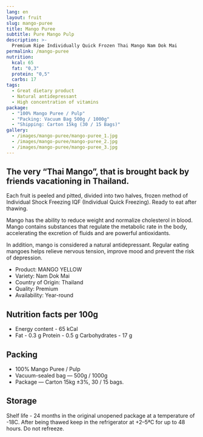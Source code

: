 ```yaml
---
lang: en
layout: fruit
slug: mango-puree
title: Mango Puree
subtitle: Pure Mango Pulp
description: >-
  Premium Ripe Individually Quick Frozen Thai Mango Nam Dok Mai
permalink: /mango-puree
nutrition:
  kcal: 65
  fat: "0,3"
  protein: "0,5"
  carbs: 17
tags:
  - Great dietary product
  - Natural antidepressant
  - High concentration of vitamins
package:
  - "100% Mango Puree / Pulp"
  - "Packing: Vacuum Bag 500g / 1000g"
  - "Shipping: Carton 15kg (30 / 15 Bags)"
gallery:
  - /images/mango-puree/mango-puree_1.jpg
  - /images/mango-puree/mango-puree_2.jpg
  - /images/mango-puree/mango-puree_3.jpg
---
```


## The very “Thai Mango”, that is brought back by friends vacationing in Thailand.

Each fruit is peeled and pitted, divided into two halves, frozen
method of Individual Shock Freezing IQF (Individual Quick Freezing).
Ready to eat after thawing.

Mango has the ability to reduce weight and normalize cholesterol in
blood. Mango contains substances that regulate the metabolic rate in
the body, accelerating the excretion of fluids and are powerful antioxidants.

In addition, mango is considered a natural antidepressant. Regular
eating mangoes helps relieve nervous tension, improve mood and
prevent the risk of depression.

* Product: MANGO YELLOW
* Variety: Nam Dok Mai
* Country of Origin: Thailand
* Quality: Premium
* Availability: Year-round

## Nutrition facts per 100g

* Energy content - 65 kCal
* Fat - 0.3 g Protein - 0.5 g Carbohydrates - 17 g

## Packing

* 100% Mango Puree / Pulp
* Vacuum-sealed bag — 500g / 1000g
* Package — Carton 15kg ±3%, 30 / 15 bags.

## Storage

Shelf life - 24 months in the original unopened package at a temperature of -18С.
After being thawed keep in the refrigerator at +2–5ªС for up to 48 hours.
Do not refreeze.
